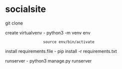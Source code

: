 # socialsite


git clone 

create virtualvenv - python3 -m venv env

                     source env/bin/activate
                     
install requirements.file - pip install -r requirements.txt 

runserver -    python3 manage.py runserver 
